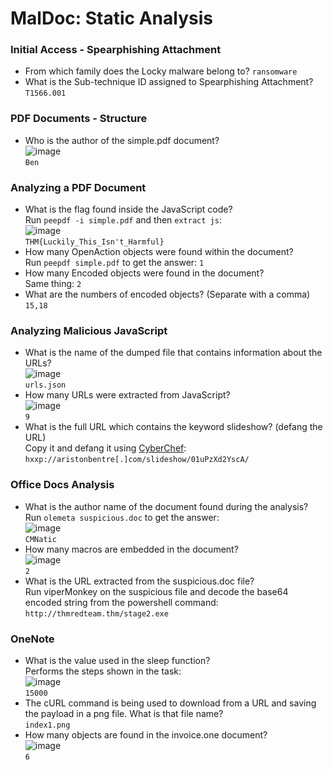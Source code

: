 # MalDoc: Static Analysis

### Initial Access - Spearphishing Attachment
- From which family does the Locky malware belong to? `ransomware`
- What is the Sub-technique ID assigned to Spearphishing Attachment? `T1566.001`

### PDF Documents - Structure
- Who is the author of the simple.pdf document?<br />
![image](https://github.com/user-attachments/assets/33ca635e-f8f6-47cf-8d13-4ed1afc38a8d)<br />
`Ben`

### Analyzing a PDF Document
- What is the flag found inside the JavaScript code?<br />
Run `peepdf -i simple.pdf` and then `extract js`:<br />
![image](https://github.com/user-attachments/assets/54cad6e1-1714-48ef-a4c8-9e1d6cf1ccc1)<br />
`THM{Luckily_This_Isn't_Harmful}`
- How many OpenAction objects were found within the document?<br />
Run `peepdf simple.pdf` to get the answer: `1`
- How many Encoded objects were found in the document?<br />
Same thing: `2`
- What are the numbers of encoded objects? (Separate with a comma)<br />
`15,18`

### Analyzing Malicious JavaScript
- What is the name of the dumped file that contains information about the URLs?<br />
![image](https://github.com/user-attachments/assets/5829722c-7ac4-426f-b5fb-dfb5c1e5a7bb)<br />
`urls.json`
- How many URLs were extracted from JavaScript?<br />
![image](https://github.com/user-attachments/assets/d7aa5ee9-b93f-4a50-a910-d003c1d543c8)<br />
`9`
- What is the full URL which contains the keyword slideshow? (defang the URL)<br />
Copy it and defang it using [CyberChef](https://cyberchef.org/):<br />
`hxxp://aristonbentre[.]com/slideshow/01uPzXd2YscA/`

### Office Docs Analysis
- What is the author name of the document found during the analysis?<br />
Run `olemeta suspicious.doc` to get the answer:<br />
![image](https://github.com/user-attachments/assets/670db09c-7dce-4313-bc11-7bc802a70279)<br />
`CMNatic`
- How many macros are embedded in the document?<br />
![image](https://github.com/user-attachments/assets/1311401a-ccf2-4a2f-afed-eb23eb51c9d0)<br />
`2`
- What is the URL extracted from the suspicious.doc file?<br />
Run viperMonkey on the suspicious file and decode the base64 encoded string from the powershell command:
`http://thmredteam.thm/stage2.exe`

### OneNote
-  What is the value used in the sleep function?<br />
Performs the steps shown in the task:<br />
![image](https://github.com/user-attachments/assets/46edd2a6-b8f0-4f75-b117-ebb2fedc4684)<br />
`15000`
-  The cURL command is being used to download from a URL and saving the payload in a png file. What is that file name?<br />
`index1.png`
-  How many objects are found in the invoice.one document?<br />
![image](https://github.com/user-attachments/assets/c6af4b94-89b3-475b-812f-63c7fec0137f)<br />
`6`
